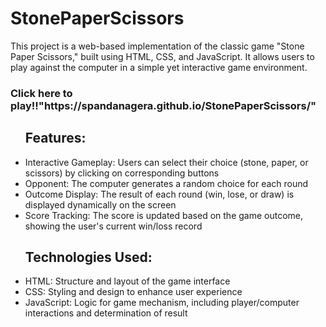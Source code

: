 # StonePaperScissors
This project is a web-based implementation of the classic game "Stone Paper Scissors," built using HTML, CSS, and JavaScript. It allows users to play against the computer in a simple yet interactive game environment.
<h3>Click here to play!!"https://spandanagera.github.io/StonePaperScissors/"</h3>
<ul><h2>Features:</h2>
<li>Interactive Gameplay: Users can select their choice (stone, paper, or scissors) by clicking on corresponding buttons</li>
<li>Opponent: The computer generates a random choice for each round</li>
<li>Outcome Display: The result of each round (win, lose, or draw) is displayed dynamically on the screen</li>
<li>Score Tracking: The score is updated based on the game outcome, showing the user's current win/loss record</li>
</ul>
<ul><h2>Technologies Used:</h2>
<li>HTML: Structure and layout of the game interface</li>
<li>CSS: Styling and design to enhance user experience</li>
<li>JavaScript: Logic for game mechanism, including player/computer interactions and determination of result</li>
</ul>
